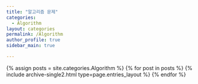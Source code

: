 ```yaml
---
title: "알고리즘 문제"
categories:
  - Algorithm
layout: categories
permalink: /Algorithm
author_profile: true
sidebar_main: true

---
```



{% assign posts = site.categories.Algorithm %}
{% for post in posts %} {% include archive-single2.html type=page.entries_layout %} {% endfor %}
